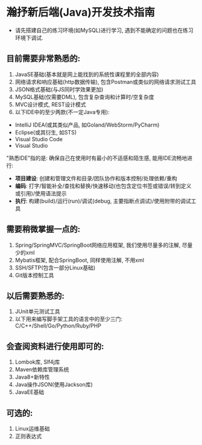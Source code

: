 # 瀚抒新后端(Java)开发技术指南

- 请先搭建自己的练习环境(如MySQL)进行学习, 遇到不能确定的问题也在练习环境下调试.

## 目前需要非常熟悉的:

1. JavaSE基础(基本就是网上能找到的系统性课程里的全部内容)
2. 网络请求和响应基础(http数据传输), 包含Postman或类似的网络请求测试工具
3. JSON格式基础(与JS同时学效果更加)
4. MySQL基础(仅需要DML), 包含复杂查询和计算时/空复杂度
5. MVC设计模式, REST设计模式
6. 以下IDE中的至少两款(不一定Java专用):

  - IntelliJ IDEA(或其类似产品, 如Goland/WebStorm/PyCharm)
  - Eclipse(或其衍生, 如STS)
  - Visual Studio Code
  - Visual Studio

"熟悉IDE"指的是: 确保自己在使用时有最小的不适感和陌生感, 能用IDE流畅地进行:  
- **项目建设**: 创建和管理文件和目录/团队协作和版本控制/处理依赖/重构  
- **编码**: 打字/智能补全/查找和替换/快速移动(也包含定位书签或错误/转到定义或引用)/使用语法提示  
- **执行**: 构建(build)/运行(run)/调试(debug, 主要指断点调试)/使用附带的调试工具

## 需要稍微掌握一点的:

1. Spring/SpringMVC/SpringBoot网络应用框架, 我们使用尽量多的注解, 尽量少的xml
2. Mybatis框架, 配合SpringBoot, 同样使用注解, 不用xml
3. SSH/SFTP(包含一部分Linux基础)
4. Git版本控制工具

## 以后需要熟悉的:

1. JUnit单元测试工具
2. 以下用来编写脚手架工具的语言中的至少三门: C/C++/Shell/Go/Python/Ruby/PHP

## 会查阅资料进行使用即可的:

1.  Lombok库, Slf4j库
2.  Maven依赖库管理系统
3.  Java8+新特性
4.  Java操作JSON(使用Jackson库)
5.  JavaEE基础

## 可选的:

1. Linux运维基础
2. 正则表达式

